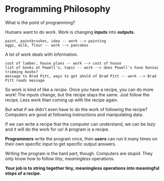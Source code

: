 # Programming Philosophy

What is the point of programming?

Humans want to do work.
Work is changing **inputs** into **outputs**.

```
paint, paintbrushes, idea -- work --> painting
eggs, milk, flour -- work --> pancakes
```

A lot of work deals with information.

```
cost of lumber, house plans -- work --> cost of house
list of books at Powell's, topic -- work --> does Powell's have bonsai trimming books?
message to Brad Pitt, ways to get ahold of Brad Pitt -- work --> Brad Pitt reads message
```

So work is kind of like a _recipe_.
Once you have a recipe, you can do more work!
The inputs change, but the recipe stays the same.
Just follow the recipe.
Less work than coming up with the recipe again.

But what if we didn't even have to do the work of following the recipe?
Computers are good at following instructions and manipulating data.

If we can write a recipe that the computer can understand, we can be _lazy_ and it will do the work for us!
A program is a recipe.

**Programmers** write the program once, then **users** can run it many times on their own specific input to get specific output answers.

Writing the program is the hard part, though.
Computers are stupid.
They only know how to follow _tiny_, _meaningless_ operations.

**Your job is to string together tiny, meaningless operations into meaningful steps of a recipe.**
